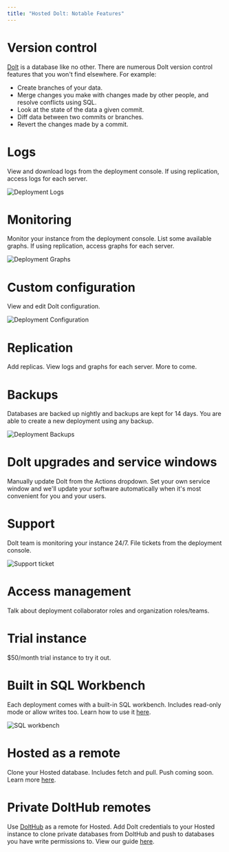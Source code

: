 ```yaml
---
title: "Hosted Dolt: Notable Features"
---
```


# Version control

[Dolt](https://doltdb.com) is a database like no other. There are numerous Dolt version
control features that you won't find elsewhere. For example:

- Create branches of your data.
- Merge changes you make with changes made by other people, and resolve conflicts using SQL.
- Look at the state of the data a given commit.
- Diff data between two commits or branches.
- Revert the changes made by a commit.

# Logs

View and download logs from the deployment console. If using replication, access logs for
each server.

![Deployment Logs]()

# Monitoring

Monitor your instance from the deployment console. List some available graphs. If using
replication, access graphs for each server.

![Deployment Graphs]()

# Custom configuration

View and edit Dolt configuration.

![Deployment Configuration]()

# Replication

Add replicas. View logs and graphs for each server. More to come.

# Backups

Databases are backed up nightly and backups are kept for 14 days. You are able to create a new deployment using any backup.

![Deployment Backups]()

# Dolt upgrades and service windows

Manually update Dolt from the Actions dropdown. Set your own service window and we'll
update your software automatically when it's most convenient for you and your users.

# Support

Dolt team is monitoring your instance 24/7. File tickets from the deployment console.

![Support ticket]()

# Access management

Talk about deployment collaborator roles and organization roles/teams.

# Trial instance

$50/month trial instance to try it out.

# Built in SQL Workbench

Each deployment comes with a built-in SQL workbench. Includes read-only mode or allow
writes too. Learn how to use it [here](./sql-workbench.md).

![SQL workbench]()

# Hosted as a remote

Clone your Hosted database. Includes fetch and pull. Push coming soon. Learn more
[here](./cloning.md).

# Private DoltHub remotes

Use [DoltHub](https://www.dolthub.com) as a remote for Hosted. Add Dolt credentials to
your Hosted instance to clone private databases from DoltHub and push to databases you
have write permissions to. View our guide [here](./dolthub-as-remote.md).
